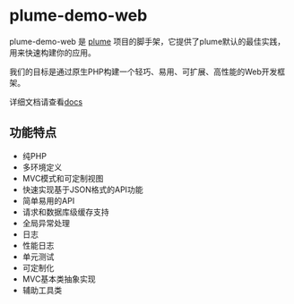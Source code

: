 # plume-demo-web

plume-demo-web 是 [plume](https://github.com/plumephp/plume) 项目的脚手架，它提供了plume默认的最佳实践，用来快速构建你的应用。

我们的目标是通过原生PHP构建一个轻巧、易用、可扩展、高性能的Web开发框架。

详细文档请查看[docs](https://github.com/plumephp/docs)

## 功能特点

- 纯PHP
- 多环境定义
- MVC模式和可定制视图
- 快速实现基于JSON格式的API功能
- 简单易用的API
- 请求和数据库级缓存支持
- 全局异常处理
- 日志
- 性能日志
- 单元测试
- 可定制化
- MVC基本类抽象实现
- 辅助工具类


